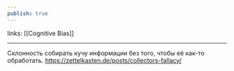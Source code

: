 ```yaml
---
publish: true
---
```

links: [[Cognitive Bias]]

---



Склонность собирать кучу информации без того, чтобы её как-то обработать.
https://zettelkasten.de/posts/collectors-fallacy/